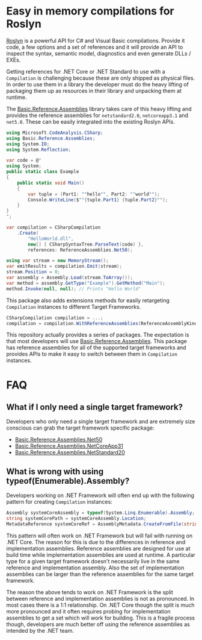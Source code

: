 # Easy in memory compilations for Roslyn

[Roslyn](https://github.com/dotnet/roslyn) is a powerful API for C# and Visual 
Basic compilations. Provide it code, a few options and a set of references and 
it will provide an API to inspect the syntax, semantic model, diagnostics and 
even generate DLLs / EXEs. 

Getting references for .NET Core or .NET Standard to use with a `Compilation`
is challenging because these are only shipped as physical files. In order to use
them in a library the developer must do the heavy lifting of packaging them up
as resources in their library and unpacking them at runtime.

The [Basic.Reference.Assemblies](https://www.nuget.org/packages/Basic.Reference.Assemblies/) 
library takes care of this heavy lifting and provides the reference assemblies 
for `netstandard2.0`, `netcoreapp3.1` and `net5.0`. These can be easily 
integrated into the existing Roslyn APIs.

```c#
using Microsoft.CodeAnalysis.CSharp;
using Basic.Reference.Assemblies;
using System.IO;
using System.Reflection;

var code = @"
using System;
public static class Example
{
    public static void Main()
    {
        var tuple = (Part1: ""hello"", Part2: ""world"");
        Console.WriteLine($""{tuple.Part1} {tuple.Part2}"");
    }
}
";

var compilation = CSharpCompilation
    .Create(
        "HelloWorld.dll",
        new[] { CSharpSyntaxTree.ParseText(code) },
        references: ReferenceAssemblies.Net50);

using var stream = new MemoryStream();
var emitResults = compilation.Emit(stream);
stream.Position = 0;
var assembly = Assembly.Load(stream.ToArray());
var method = assembly.GetType("Example").GetMethod("Main");
method.Invoke(null, null); // Prints "Hello World"

```

This package also adds extensions methods for easily retargeting `Compilation` 
instances to different Target Frameworks.

```c#
CSharpCompilation compilation = ...;
compilation = compilation.WithReferenceAssemblies(ReferenceAssemblyKind.NetCoreApp31);
```

This repository actually provides a series of packages. The expectation is that
most developers will use [Basic.Reference.Assemblies](https://www.nuget.org/packages/Basic.Reference.Assemblies/).
This package has reference assemblies for all of the supported target frameworks
and provides APIs to make it easy to switch between them in `Compilation` 
instances. 

# FAQ

## What if I only need a single target framework?
Developers who only need a single target framework and are extremely size 
conscious can grab the target framework specific package:

- [Basic.Reference.Assemblies.Net50](https://www.nuget.org/packages/Basic.Reference.Assemblies.Net50/)
- [Basic.Reference.Assemblies.NetCoreApp31](https://www.nuget.org/packages/Basic.Reference.Assemblies.NetCoreApp31/)
- [Basic.Reference.Assemblies.NetStandard20](https://www.nuget.org/packages/Basic.Reference.Assemblies.NetStandard20/)

## What is wrong with using typeof(Enumerable).Assembly?
Developers working on .NET Framework will often end up with the following pattern
for creating `Compilation` instances:

```c#
Assembly systemCoreAssembly = typeof(System.Linq.Enumerable).Assembly;
string systemCorePath = systemCoreAssembly.Location;
MetadataReference systemCoreRef = AssemblyMetadata.CreateFromFile(string path).GetReference();
```

This pattern will often work on .NET Framework but will fail with running on 
.NET Core. The reason for this is due to the differences in reference and 
implementation assemblies. Reference assemblies are designed for use at build 
time while implementation assemblies are used at runtime. A particular type for 
a given target framework doesn't necessarily live in the same reference and 
implementation assembly. Also the set of implementation assemblies can be larger
than the reference assemblies for the same target framework.

The reason the above tends to work on .NET Framework is the split between 
reference and implementation assemblies is not as pronounced. In most cases 
there is a 1:1 relationship. On .NET Core though the split is much more 
pronounced and it often requires probing for implementation assemblies to get a 
set which will work for building. This is a fragile process though, developers
are much better off using the reference assemblies as intended by the .NET team.
